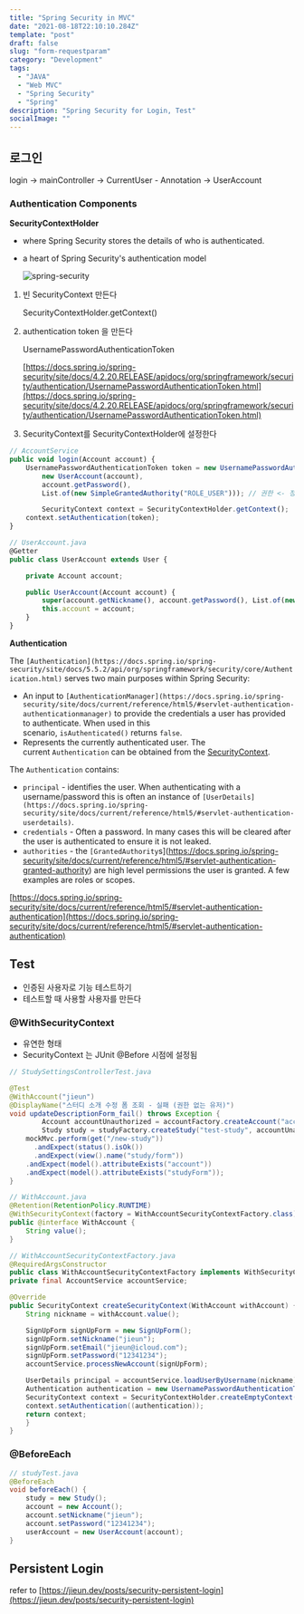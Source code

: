 ```yaml
---
title: "Spring Security in MVC"
date: "2021-08-18T22:10:10.284Z"
template: "post"
draft: false
slug: "form-requestparam"
category: "Development"
tags:
  - "JAVA"
  - "Web MVC"
  - "Spring Security"
  - "Spring"
description: "Spring Security for Login, Test"
socialImage: ""
---
```


## 로그인

login → mainController → CurrentUser - Annotation → UserAccount

### Authentication Components

**SecurityContextHolder**

- where Spring Security stores the details of who is authenticated.
- a heart of Spring Security's authentication model

  ![spring-security](/media/spring-security.jpg)

1. 빈 SecurityContext 만든다

   SecurityContextHolder.getContext()

2. authentication token 을 만든다

   UsernamePasswordAuthenticationToken

   [https://docs.spring.io/spring-security/site/docs/4.2.20.RELEASE/apidocs/org/springframework/security/authentication/UsernamePasswordAuthenticationToken.html](https://docs.spring.io/spring-security/site/docs/4.2.20.RELEASE/apidocs/org/springframework/security/authentication/UsernamePasswordAuthenticationToken.html)

3. SecurityContext를 SecurityContextHolder에 설정한다

```jsx
// AccountService
public void login(Account account) {
    UsernamePasswordAuthenticationToken token = new UsernamePasswordAuthenticationToken(
        new UserAccount(account),
        account.getPassword(),
        List.of(new SimpleGrantedAuthority("ROLE_USER"))); // 권한 <- 정석 대로는 authenticationManager를 통해서 함

		SecurityContext context = SecurityContextHolder.getContext();
    context.setAuthentication(token);
}

// UserAccount.java
@Getter
public class UserAccount extends User {

    private Account account;

    public UserAccount(Account account) {
        super(account.getNickname(), account.getPassword(), List.of(new SimpleGrantedAuthority("ROLE_USER")));
        this.account = account;
    }
}
```

**Authentication**

The `[Authentication](https://docs.spring.io/spring-security/site/docs/5.5.2/api/org/springframework/security/core/Authentication.html)` serves two main purposes within Spring Security:

- An input to `[AuthenticationManager](https://docs.spring.io/spring-security/site/docs/current/reference/html5/#servlet-authentication-authenticationmanager)` to provide the credentials a user has provided to authenticate. When used in this scenario, `isAuthenticated()` returns `false`.
- Represents the currently authenticated user. The current `Authentication` can be obtained from the [SecurityContext](https://docs.spring.io/spring-security/site/docs/current/reference/html5/#servlet-authentication-securitycontext).

The `Authentication` contains:

- `principal` - identifies the user. When authenticating with a username/password this is often an instance of `[UserDetails](https://docs.spring.io/spring-security/site/docs/current/reference/html5/#servlet-authentication-userdetails)`.
- `credentials` - Often a password. In many cases this will be cleared after the user is authenticated to ensure it is not leaked.
- `authorities` - the `[GrantedAuthority`s](https://docs.spring.io/spring-security/site/docs/current/reference/html5/#servlet-authentication-granted-authority) are high level permissions the user is granted. A few examples are roles or scopes.

[https://docs.spring.io/spring-security/site/docs/current/reference/html5/#servlet-authentication-authentication](https://docs.spring.io/spring-security/site/docs/current/reference/html5/#servlet-authentication-authentication)

## Test

- 인증된 사용자로 기능 테스트하기
- 테스트할 때 사용할 사용자를 만든다

### @WithSecurityContext

- 유연한 형태
- SecurityContext 는 JUnit @Before 시점에 설정됨

```java
// StudySettingsControllerTest.java

@Test
@WithAccount("jieun")
@DisplayName("스터디 소개 수정 폼 조회 - 실패 (권한 없는 유저)")
void updateDescriptionForm_fail() throws Exception {
        Account accountUnauthorized = accountFactory.createAccount("accountUnauthorized");
        Study study = studyFactory.createStudy("test-study", accountUnauthorized);
	mockMvc.perform(get("/new-study"))
	  .andExpect(status().isOk())
	  .andExpect(view().name("study/form"))
    .andExpect(model().attributeExists("account"))
    .andExpect(model().attributeExists("studyForm"));
}
```

```java
// WithAccount.java
@Retention(RetentionPolicy.RUNTIME)
@WithSecurityContext(factory = WithAccountSecurityContextFactory.class)
public @interface WithAccount {
    String value();
}

// WithAccountSecurityContextFactory.java
@RequiredArgsConstructor
public class WithAccountSecurityContextFactory implements WithSecurityContextFactory<WithAccount> {
private final AccountService accountService;

@Override
public SecurityContext createSecurityContext(WithAccount withAccount) {
    String nickname = withAccount.value();

    SignUpForm signUpForm = new SignUpForm();
    signUpForm.setNickname("jieun");
    signUpForm.setEmail("jieun@icloud.com");
    signUpForm.setPassword("12341234");
    accountService.processNewAccount(signUpForm);

    UserDetails principal = accountService.loadUserByUsername(nickname);
    Authentication authentication = new UsernamePasswordAuthenticationToken(principal, principal.getPassword(), principal.getAuthorities());
    SecurityContext context = SecurityContextHolder.createEmptyContext();
    context.setAuthentication((authentication));
    return context;
	}
}
```

### @BeforeEach

```java
// studyTest.java
@BeforeEach
void beforeEach() {
    study = new Study();
    account = new Account();
    account.setNickname("jieun");
    account.setPassword("12341234");
    userAccount = new UserAccount(account);
}
```

## Persistent Login

refer to [https://jieun.dev/posts/security-persistent-login](https://jieun.dev/posts/security-persistent-login)
